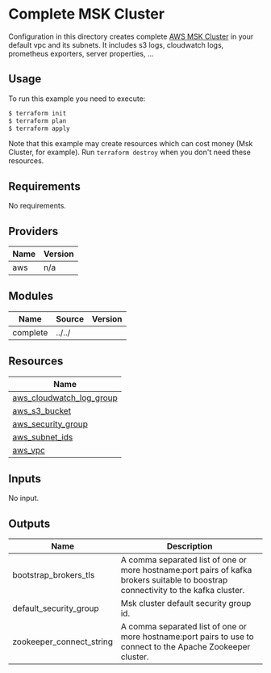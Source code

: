 # Complete MSK Cluster

Configuration in this directory creates complete [AWS MSK Cluster](https://aws.amazon.com/es/msk/)
in your default vpc and its subnets. It includes s3 logs, cloudwatch logs, prometheus exporters,
server properties, ...

## Usage

To run this example you need to execute:

```bash
$ terraform init
$ terraform plan
$ terraform apply
```

Note that this example may create resources which can cost money (Msk Cluster, for example). Run `terraform destroy` when you don't need these resources.

<!-- BEGINNING OF PRE-COMMIT-TERRAFORM DOCS HOOK -->
## Requirements

No requirements.

## Providers

| Name | Version |
|------|---------|
| aws | n/a |

## Modules

| Name | Source | Version |
|------|--------|---------|
| complete | ../../ |  |

## Resources

| Name |
|------|
| [aws_cloudwatch_log_group](https://registry.terraform.io/providers/hashicorp/aws/latest/docs/resources/cloudwatch_log_group) |
| [aws_s3_bucket](https://registry.terraform.io/providers/hashicorp/aws/latest/docs/resources/s3_bucket) |
| [aws_security_group](https://registry.terraform.io/providers/hashicorp/aws/latest/docs/data-sources/security_group) |
| [aws_subnet_ids](https://registry.terraform.io/providers/hashicorp/aws/latest/docs/data-sources/subnet_ids) |
| [aws_vpc](https://registry.terraform.io/providers/hashicorp/aws/latest/docs/data-sources/vpc) |

## Inputs

No input.

## Outputs

| Name | Description |
|------|-------------|
| bootstrap\_brokers\_tls | A comma separated list of one or more hostname:port pairs of kafka brokers suitable to boostrap connectivity to the kafka cluster. |
| default\_security\_group | Msk cluster default security group id. |
| zookeeper\_connect\_string | A comma separated list of one or more hostname:port pairs to use to connect to the Apache Zookeeper cluster. |
<!-- END OF PRE-COMMIT-TERRAFORM DOCS HOOK -->
